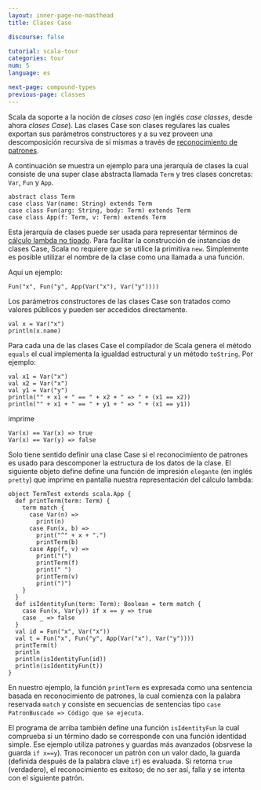 ```yaml
---
layout: inner-page-no-masthead
title: Clases Case

discourse: false

tutorial: scala-tour
categories: tour
num: 5
language: es

next-page: compound-types
previous-page: classes
---
```


Scala da soporte a la noción de _clases caso_ (en inglés _case classes_, desde ahora _clases Case_). Las clases Case son clases regulares las cuales exportan sus parámetros constructores y a su vez proveen una descomposición recursiva de sí mismas a través de [reconocimiento de patrones](pattern-matching.html).

A continuación se muestra un ejemplo para una jerarquía de clases la cual consiste de una super clase abstracta llamada `Term` y tres clases concretas: `Var`, `Fun` y `App`.

    abstract class Term
    case class Var(name: String) extends Term
    case class Fun(arg: String, body: Term) extends Term
    case class App(f: Term, v: Term) extends Term

Esta jerarquía de clases puede ser usada para representar términos de [cálculo lambda no tipado](http://www.ezresult.com/article/Lambda_calculus). Para facilitar la construcción de instancias de clases Case, Scala no requiere que se utilice la primitiva `new`. Simplemente es posible utilizar el nombre de la clase como una llamada a una función.

Aquí un ejemplo:

    Fun("x", Fun("y", App(Var("x"), Var("y"))))

Los parámetros constructores de las clases Case son tratados como valores públicos y pueden ser accedidos directamente.

    val x = Var("x")
    println(x.name)

Para cada una de las clases Case el compilador de Scala genera el método `equals` el cual implementa la igualdad estructural y un método `toString`. Por ejemplo:

    val x1 = Var("x")
    val x2 = Var("x")
    val y1 = Var("y")
    println("" + x1 + " == " + x2 + " => " + (x1 == x2))
    println("" + x1 + " == " + y1 + " => " + (x1 == y1))

imprime

    Var(x) == Var(x) => true
    Var(x) == Var(y) => false

Solo tiene sentido definir una clase Case si el reconocimiento de patrones es usado para descomponer la estructura de los datos de la clase. El siguiente objeto define define una función de impresión `elegante` (en inglés `pretty`) que imprime en pantalla nuestra representación del cálculo lambda:

    object TermTest extends scala.App {
      def printTerm(term: Term) {
        term match {
          case Var(n) =>
            print(n)
          case Fun(x, b) =>
            print("^" + x + ".")
            printTerm(b)
          case App(f, v) =>
            print("(")
            printTerm(f)
            print(" ")
            printTerm(v)
            print(")")
        }
      }
      def isIdentityFun(term: Term): Boolean = term match {
        case Fun(x, Var(y)) if x == y => true
        case _ => false
      }
      val id = Fun("x", Var("x"))
      val t = Fun("x", Fun("y", App(Var("x"), Var("y"))))
      printTerm(t)
      println
      println(isIdentityFun(id))
      println(isIdentityFun(t))
    }

En nuestro ejemplo, la función `printTerm` es expresada como una sentencia basada en reconocimiento de patrones, la cual comienza con la palabra reservada `match` y consiste en secuencias de sentencias tipo `case PatronBuscado => Código que se ejecuta`.

El programa de arriba también define una función `isIdentityFun` la cual comprueba si un término dado se corresponde con una función identidad simple. Ese ejemplo utiliza patrones y guardas más avanzados (obsrvese la guarda `if x==y`). Tras reconocer un patrón con un valor dado, la guarda (definida después de la palabra clave `if`) es evaluada. Si retorna `true` (verdadero), el reconocimiento es exitoso; de no ser así, falla y se intenta con el siguiente patrón.
